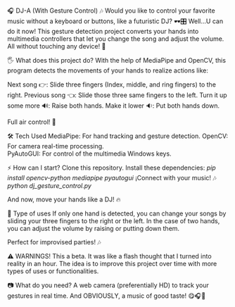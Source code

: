 🎧 DJ-A (With Gesture Control) 🎶
Would you like to control your favorite music without a keyboard or buttons, like a futuristic DJ? 🕶️🎛️ Well...U can do it now! This gesture detection project converts your hands into multimedia controllers that let you change the song and adjust the volume. All without touching any device! 👀

🖐️ What does this project do? 
With the help of MediaPipe and OpenCV, this program detects the movements of your hands to realize actions like:

Next song 👉: Slide three fingers (Index, middle, and ring fingers) to the right.
Previous song 👈: Slide those three same fingers to the left. 
Turn it up some more 🔊: Raise both hands.
Make it lower 🔉: Put both hands down.

Full air control! 🎐

🛠️ Tech Used
MediaPipe: For hand tracking and gesture detection. 
OpenCV: For camera real-time processing.  
PyAutoGUI: For control of the multimedia Windows keys.

⚡ How can I start?
Clone this repository.
Install these dependencies:
*pip install opencv-python mediapipe pyautogui* 
¡Connect with your music! 🎶
*python dj_gesture_control.py*

And now, move your hands like a DJ! 🔥

🤖 Type of uses 
If only one hand is detected, you can change your songs by sliding your three fingers to the right or the left.
In the case of two hands, you can adjust the volume by raising or putting down them.

Perfect for improvised parties! 🎶

⚠️ WARNINGS!
This a beta. It was like a flash thought that I turned into reality in an hour. The idea is to improve this project over time with more types of uses or functionalities. 

📷 What do you need?
A web camera (preferentially HD) to track your gestures in real time.
And OBVIOUSLY, a music of good taste! 😋🎧🎉
